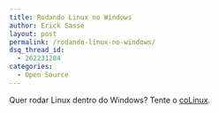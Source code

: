 ```yaml
---
title: Rodando Linux no Windows
author: Erick Sasse
layout: post
permalink: /rodando-linux-no-windows/
dsq_thread_id:
  - 262231284
categories:
  - Open Source
---
```

Quer rodar Linux dentro do Windows? Tente o [coLinux][1].

 [1]: http://www.colinux.org/